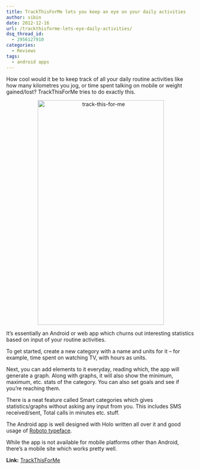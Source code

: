```yaml
---
title: TrackThisForMe lets you keep an eye on your daily activities
author: vibin
date: 2012-12-16
url: /trackthisforme-lets-eye-daily-activities/
dsq_thread_id:
  - 2956127910
categories:
  - Reviews
tags:
  - android apps
---
```

How cool would it be to keep track of all your daily routine activities like how many kilometres you jog, or time spent talking on mobile or weight gained/lost? TrackThisForMe tries to do exactly this.

<p style="text-align: center;">
  <a href="http://cdn.devilsworkshop.org/files/2012/12/Screenshot_2012-12-15-16-25-19.png"><img class="aligncenter wp-image-69417" alt="track-this-for-me" src="http://cdn.devilsworkshop.org/files/2012/12/Screenshot_2012-12-15-16-25-19-337x600.png" width="337" height="600" /></a>
</p>

It&#8217;s essentially an Android or web app which churns out interesting statistics based on input of your routine activities.

To get started, create a new category with a name and units for it &#8211; for example, time spent on watching TV, with hours as units.

Next, you can add elements to it everyday, reading which, the app will generate a graph. Along with graphs, it will also show the minimum, maximum, etc. stats of the category. You can also set goals and see if you&#8217;re reaching them.

There is a neat feature called Smart categories which gives statistics/graphs without asking any input from you. This includes SMS received/sent, Total calls in minutes etc. stuff.

The Android app is well designed with Holo written all over it and good usage of <a href="http://en.wikipedia.org/wiki/Roboto" onclick="_gaq.push(['_trackEvent', 'outbound-article', 'http://en.wikipedia.org/wiki/Roboto', 'Roboto typeface']);" >Roboto typeface</a>.

While the app is not available for mobile platforms other than Android, there&#8217;s a mobile site which works pretty well.

**Link:** <a href="http://trackthisfor.me" onclick="_gaq.push(['_trackEvent', 'outbound-article', 'http://trackthisfor.me', 'TrackThisForMe']);" >TrackThisForMe</a>
